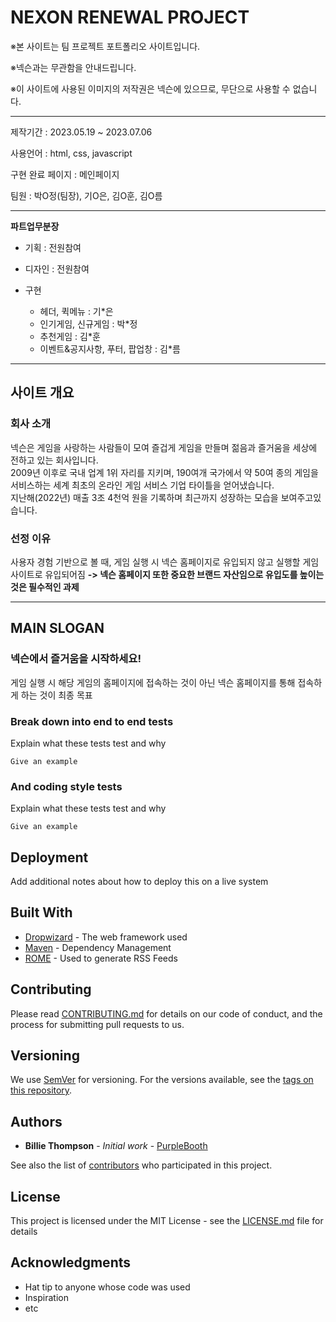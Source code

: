 # NEXON RENEWAL PROJECT

※본 사이트는 팀 프로젝트 포트폴리오 사이트입니다.

※넥슨과는 무관함을 안내드립니다.

※이 사이트에 사용된 이미지의 저작권은 넥슨에 있으므로, 무단으로 사용할 수 없습니다.
* * *
제작기간 : 2023.05.19 ~ 2023.07.06

사용언어 : html, css, javascript

구현 완료 페이지 : 메인페이지

팀원 : 박O정(팀장), 기O은, 김O훈, 김O름 
* * *
**파트업무분장**    

- 기획 : 전원참여

- 디자인 : 전원참여

- 구현   
  - 헤더, 퀵메뉴 : 기*은
  - 인기게임, 신규게임 : 박*정
  - 추천게임 : 김*훈
  - 이벤트&공지사항, 푸터, 팝업창 : 김*름
* * *


## 사이트 개요

### 회사 소개
넥슨은 게임을 사랑하는 사람들이 모여 즐겁게 게임을 만들며 젊음과 즐거움을 세상에 전하고 있는 회사입니다.   
2009년 이후로 국내 업계 1위 자리를 지키며, 190여개 국가에서 약 50여 종의 게임을 서비스하는 세계 최초의 온라인 게임 서비스 기업 타이틀을 얻어냈습니다.   
지난해(2022년) 매출 3조 4천억 원을 기록하며 최근까지 성장하는 모습을 보여주고있습니다.

### 선정 이유
사용자 경험 기반으로 볼 때, 게임 실행 시 넥슨 홈페이지로 유입되지 않고 실행할 게임 사이트로 유입되어짐 
**-> 넥슨 홈페이지 또한 중요한 브랜드 자산임으로 유입도를 높이는 것은 필수적인 과제**
* * *   



## MAIN SLOGAN

### 넥슨에서 즐거움을 시작하세요!

게임 실행 시 해당 게임의 홈페이지에 접속하는 것이 아닌 넥슨 홈페이지를 통해 접속하게 하는 것이 최종 목표



### Break down into end to end tests

Explain what these tests test and why

```
Give an example
```

### And coding style tests

Explain what these tests test and why

```
Give an example
```

## Deployment

Add additional notes about how to deploy this on a live system

## Built With

* [Dropwizard](http://www.dropwizard.io/1.0.2/docs/) - The web framework used
* [Maven](https://maven.apache.org/) - Dependency Management
* [ROME](https://rometools.github.io/rome/) - Used to generate RSS Feeds

## Contributing

Please read [CONTRIBUTING.md](https://gist.github.com/PurpleBooth/b24679402957c63ec426) for details on our code of conduct, and the process for submitting pull requests to us.

## Versioning

We use [SemVer](http://semver.org/) for versioning. For the versions available, see the [tags on this repository](https://github.com/your/project/tags). 

## Authors

* **Billie Thompson** - *Initial work* - [PurpleBooth](https://github.com/PurpleBooth)

See also the list of [contributors](https://github.com/your/project/contributors) who participated in this project.

## License

This project is licensed under the MIT License - see the [LICENSE.md](LICENSE.md) file for details

## Acknowledgments

* Hat tip to anyone whose code was used
* Inspiration
* etc
